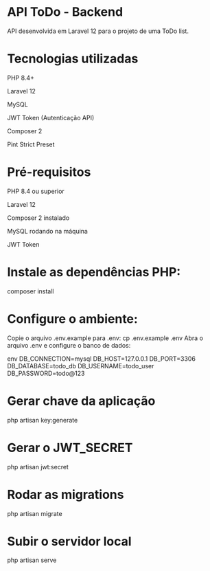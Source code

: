 # API ToDo - Backend

 API desenvolvida em Laravel 12 para o projeto de uma ToDo list.

# Tecnologias utilizadas
  PHP 8.4+

  Laravel 12

  MySQL

  JWT Token (Autenticação API)

  Composer 2

  Pint Strict Preset

# Pré-requisitos
  PHP 8.4 ou superior

  Laravel 12

  Composer 2 instalado

  MySQL rodando na máquina

  JWT Token

# Instale as dependências PHP:
  composer install

# Configure o ambiente:
  Copie o arquivo .env.example para .env:
    cp .env.example .env
  Abra o arquivo .env e configure o banco de dados:

  env
  DB_CONNECTION=mysql
  DB_HOST=127.0.0.1
  DB_PORT=3306
  DB_DATABASE=todo_db
  DB_USERNAME=todo_user
  DB_PASSWORD=todo@123

# Gerar chave da aplicação
  php artisan key:generate

# Gerar o JWT_SECRET
  php artisan jwt:secret

# Rodar as migrations
  php artisan migrate

# Subir o servidor local

  php artisan serve
